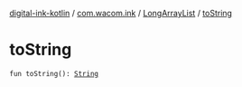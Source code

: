[digital-ink-kotlin](../../index.md) / [com.wacom.ink](../index.md) / [LongArrayList](index.md) / [toString](./to-string.md)

# toString

`fun toString(): `[`String`](https://kotlinlang.org/api/latest/jvm/stdlib/kotlin/-string/index.html)